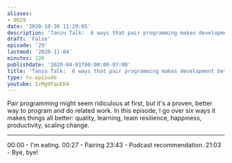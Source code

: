 ```yaml
---
aliases:
- 0029
date: '2020-10-30 11:29:05'
description: 'Tanzu Talk:  6 ways that pair programming makes development better'
draft: 'False'
episode: '29'
lastmod: '2020-11-04'
minutes: 120
publishdate: '2020-04-01T00:00:00-07:00'
title: 'Tanzu Talk:  6 ways that pair programming makes development better'
type: tv-episode
youtube: IzMg9FquEK4
---
```


Pair programming might seem ridiculous at first, but it's a proven, better way to program and do related work. In this episode, I go over six ways it makes things all better: quality, learning, team resilience, happiness, productivity, scaling change.

----

00:00 - I'm eating.
00:27 - Pairing
23:43 - Podcast recommendation.
21:03 - Bye, bye!